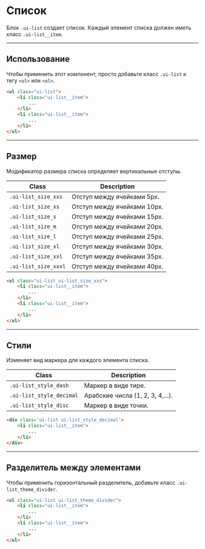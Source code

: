 <!--
core/elements/list|1
-->

# Список

Блок `.ui-list` создает список. Каждый элемент списка должен иметь класс `.ui-list__item`.

---

## Использование

Чтобы применить этот компонент, просто добавьте класс `.ui-list` к тегу `<ul>` или `<ol>`.


``` html
<ul class="ui-list">
    <li class="ui-list__item">
        ...
    </li>
    <li class="ui-list__item">
        ...
    </li>
</ul>
```

---

## Размер

Модификатор размера списка определяет вертикальные отступы.

|         Class         |         Description         |
|-----------------------|-----------------------------|
|  `.ui-list_size_xxs`  | Отступ между ячейками 5px.  |
|  `.ui-list_size_xs`   | Отступ между ячейками 10px. |
|  `.ui-list_size_s`    | Отступ между ячейками 15px. |
|  `.ui-list_size_m`    | Отступ между ячейками 20px. |
|  `.ui-list_size_l`    | Отступ между ячейками 25px. |
|  `.ui-list_size_xl`   | Отступ между ячейками 30px. |
|  `.ui-list_size_xxl`  | Отступ между ячейками 35px. |
|  `.ui-list_size_xxxl` | Отступ между ячейками 40px. |

``` html
<ul class="ui-list ui-list_size_xxs">
    <li class="ui-list__item">
        ...
    </li>
    <li class="ui-list__item">
        ...
    </li>
</ul>
```
---

## Стили

Изменяет вид маркера для каждого элемента списка.

|            Class          |            Description            |
|---------------------------|-----------------------------------|
|  `.ui-list_style_dash`    |  Маркер в виде тире.              |
|  `.ui-list_style_decimal` |  Арабские числа (1, 2, 3, 4,...). |
|  `.ui-list_style_disc`    |  Маркер в виде точки.             |

``` html
<div class='ui-list ui-list_style_decimal'>
    <li class="ui-list__item">
        ...
    </li>
</div>
```

---

## Разделитель между элементами

Чтобы применить горизонтальный разделитель, добавьте класс `.ui-list_theme_divider`.

``` html
<ul class="ui-list ui-list_theme_divider">
    <li class="ui-list__item">
        ...
    </li>
    <li class="ui-list__item">
        ...
    </li>
</ul>
```
